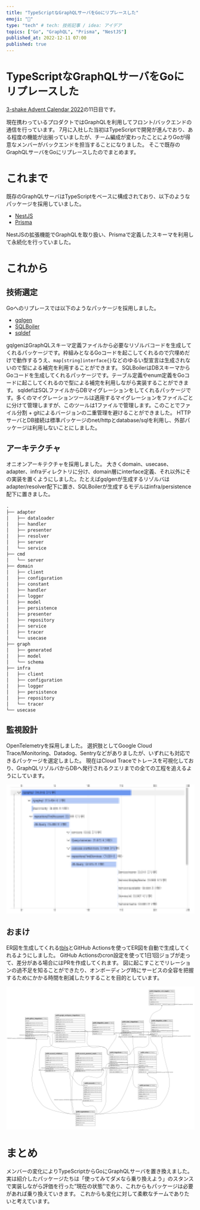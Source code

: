```yaml
---
title: "TypeScriptなGraphQLサーバをGoにリプレースした"
emoji: "🚚"
type: "tech" # tech: 技術記事 / idea: アイデア
topics: ["Go", "GraphQL", "Prisma", "NestJS"]
published_at: 2022-12-11 07:00
published: true
---
```


# TypeScriptなGraphQLサーバをGoにリプレースした

[3-shake Advent Calendar 2022](https://qiita.com/advent-calendar/2022/3-shake)の11日目です。

現在携わっているプロダクトではGraphQLを利用してフロント/バックエンドの通信を行っています。
7月に入社した当初はTypeScriptで開発が進んでおり、ある程度の機能が出揃っていましたが、チーム編成が変わったことによりGoが得意なメンバーがバックエンドを担当することになりました。
そこで既存のGraphQLサーバをGoにリプレースしたのでまとめます。

# これまで

既存のGraphQLサーバはTypeScriptをベースに構成されており、以下のようなパッケージを採用していました。

- [NestJS](https://nestjs.com)
- [Prisma](https://www.prisma.io)

NestJSの拡張機能でGraphQLを取り扱い、Prismaで定義したスキーマを利用して永続化を行っていました。

# これから

## 技術選定

Goへのリプレースでは以下のようなパッケージを採用しました。

- [gqlgen](https://gqlgen.com)
- [SQLBoiler](https://github.com/volatiletech/sqlboiler)
- [sqldef](https://sqldef.github.io)

gqlgenはGraphQLスキーマ定義ファイルから必要なリゾルバコードを生成してくれるパッケージです。枠組みとなるGoコードを起こしてくれるので穴埋めだけで動作するうえ、`map[string]interface{}`などのゆるい型宣言は生成されないので型による補完を利用することができます。
SQLBoilerはDBスキーマからGoコードを生成してくれるパッケージです。テーブル定義やenum定義をGoコードに起こしてくれるので型による補完を利用しながら実装することができます。
sqldefはSQLファイルからDBマイグレーションをしてくれるパッケージです。多くのマイグレーションツールは適用するマイグレーションをファイルごとに分けて管理しますが、このツールは1ファイルで管理します。このことでファイル分割 + gitによるバージョンの二重管理を避けることができました。
HTTPサーバとDB接続は標準パッケージのnet/httpとdatabase/sqlを利用し、外部パッケージは利用しないことにしました。

## アーキテクチャ

オニオンアーキテクチャを採用しました。
大きくdomain、usecase、adapter、infraディレクトリに分け、domain層にinterface定義、それ以外にその実装を置くようにしました。たとえばgqlgenが生成するリゾルバはadapter/resolver配下に置き、SQLBoilerが生成するモデルはinfra/persistence配下に置きました。

```
.
├── adapter
│   ├── dataloader
│   ├── handler
│   ├── presenter
│   ├── resolver
│   ├── server
│   └── service
├── cmd
│   └── server
├── domain
│   ├── client
│   ├── configuration
│   ├── constant
│   ├── handler
│   ├── logger
│   ├── model
│   ├── persistence
│   ├── presenter
│   ├── repository
│   ├── service
│   ├── tracer
│   └── usecase
├── graph
│   ├── generated
│   ├── model
│   └── schema
├── infra
│   ├── client
│   ├── configuration
│   ├── logger
│   ├── persistence
│   ├── repository
│   └── tracer
└── usecase
```

## 監視設計

OpenTelemetryを採用しました。
選択肢としてGoogle Cloud Trace/Monitoring、Datadog、Sentryなどがありましたが、いずれにも対応できるパッケージを選定しました。
現在はCloud Traceでトレースを可視化しており、GraphQLリゾルバからDBへ発行されるクエリまでの全ての工程を追えるようにしています。

![](/images/7c3013bb132437/trace.png)

## おまけ

ER図を生成してくれる[tbls](https://github.com/k1LoW/tbls)とGitHub Actionsを使ってER図を自動で生成してくれるようにしました。
GitHub Actionsのcron設定を使って1日1回ジョブが走って、差分がある場合にはPRを作成してくれます。
図に起こすことでリレーションの過不足を知ることができたり、オンボーディング時にサービスの全容を把握するためにかかる時間を削減したりすることを目的としています。

![](/images/7c3013bb132437/schema.png)

# まとめ

メンバーの変化によりTypeScriptからGoにGraphQLサーバを置き換えました。
実は紹介したパッケージたちは「使ってみてダメなら乗り換えよう」のスタンスで実装しながら評価を行った”現在の状態”であり、これからもパッケージは必要があれば乗り換えていきます。
これからも変化に対して柔軟なチームでありたいと考えています。
